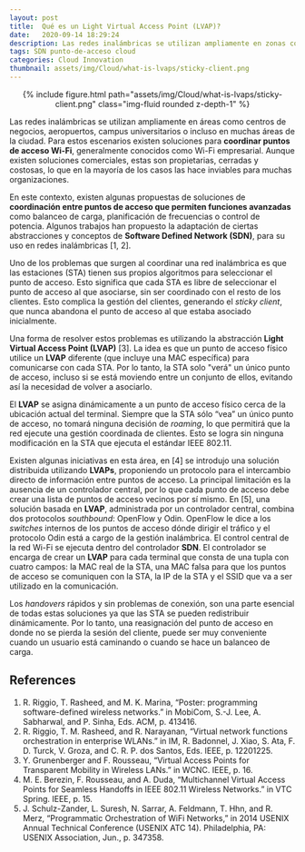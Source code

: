 ```yaml
---
layout: post
title:  Qué es un Light Virtual Access Point (LVAP)?
date:   2020-09-14 18:29:24
description: Las redes inalámbricas se utilizan ampliamente en zonas como centros de negocios, aeropuertos, campus universitarios o incluso en muchas zonas urbanas. Los puntos de Light Virtual Access Point (LVAP) son una solución para coordinar los puntos de acceso Wi-Fi.
tags: SDN punto-de-acceso cloud
categories: Cloud Innovation
thumbnail: assets/img/Cloud/what-is-lvaps/sticky-client.png
---
```


<div class="row mt-3" style="text-align: center">
    <div class="col-sm mt-3 mt-md-0">
        {% include figure.html path="assets/img/Cloud/what-is-lvaps/sticky-client.png" class="img-fluid rounded z-depth-1" %}
    </div>
</div>

Las redes inalámbricas se utilizan ampliamente en áreas como centros de negocios, aeropuertos, campus universitarios o incluso en muchas áreas de la ciudad. Para estos escenarios existen soluciones para **coordinar puntos de acceso Wi-Fi**, generalmente conocidos como Wi-Fi empresarial. Aunque existen soluciones comerciales, estas son propietarias, cerradas y costosas, lo que en la mayoría de los casos las hace inviables para muchas organizaciones.

En este contexto, existen algunas propuestas de soluciones de **coordinación entre puntos de acceso que permiten funciones avanzadas** como balanceo de carga, planificación de frecuencias o control de potencia. Algunos trabajos han propuesto la adaptación de ciertas abstracciones y conceptos de **Software Defined Network (SDN)**, para su uso en redes inalámbricas [1, 2].

Uno de los problemas que surgen al coordinar una red inalámbrica es que las estaciones (STA) tienen sus propios algoritmos para seleccionar el punto de acceso. Esto significa que cada STA es libre de seleccionar el punto de acceso al que asociarse, sin ser coordinado con el resto de los clientes. Esto complica la gestión del clientes, generando el *sticky client*, que nunca abandona el punto de acceso al que estaba asociado inicialmente.

Una forma de resolver estos problemas es utilizando la abstracción **Light Virtual Access Point (LVAP)** [3]. La idea es que un punto de acceso físico utilice un **LVAP** diferente (que incluye una MAC específica) para comunicarse con cada STA. Por lo tanto, la STA solo "verá" un único punto de acceso, incluso si se está moviendo entre un conjunto de ellos, evitando así la necesidad de volver a asociarlo.

El **LVAP** se asigna dinámicamente a un punto de acceso físico cerca de la ubicación actual del terminal. Siempre que la STA sólo “vea” un único punto de acceso, no tomará ninguna decisión de *roaming*, lo que permitirá que la red ejecute una gestión coordinada de clientes. Esto se logra sin ninguna modificación en la STA que ejecuta el estándar IEEE 802.11.

Existen algunas iniciativas en esta área, en [4] se introdujo una solución distribuida utilizando **LVAPs**, proponiendo un protocolo para el intercambio directo de información entre puntos de acceso. La principal limitación es la ausencia de un controlador central, por lo que cada punto de acceso debe crear una lista de puntos de acceso vecinos por sí mismo. En [5], una solución basada en **LVAP**, administrada por un controlador central, combina dos protocolos *southbound*: OpenFlow y Odin. OpenFlow le dice a los *switches* internos de los puntos de acceso dónde dirigir el tráfico y el protocolo Odin está a cargo de la gestión inalámbrica. El control central de la red Wi-Fi se ejecuta dentro del controlador **SDN**. El controlador se encarga de crear un **LVAP** para cada terminal que consta de una tupla con cuatro campos: la MAC real de la STA, una MAC falsa para que los puntos de acceso se comuniquen con la STA, la IP de la STA y el SSID que va a ser utilizado en la comunicación.

Los *handovers* rápidos y sin problemas de conexión, son una parte esencial de todas estas soluciones ya que las STA se pueden redistribuir dinámicamente. Por lo tanto, una reasignación del punto de acceso en donde no se pierda la sesión del cliente, puede ser muy conveniente cuando un usuario está caminando o cuando se hace un balanceo de carga. 

## References

1. R. Riggio, T. Rasheed, and M. K. Marina, “Poster: programming software-defined wireless networks.” in MobiCom, S.-J. Lee, A. Sabharwal, and P. Sinha, Eds. ACM, p. 413416.
2. R. Riggio, T. M. Rasheed, and R. Narayanan, “Virtual network functions orchestration in enterprise WLANs.” in IM, R. Badonnel, J. Xiao, S. Ata, F. D. Turck, V. Groza, and C. R. P. dos Santos, Eds. IEEE, p. 12201225.
3. Y. Grunenberger and F. Rousseau, “Virtual Access Points for Transparent Mobility in Wireless LANs.” in WCNC. IEEE, p. 16.
4. M. E. Berezin, F. Rousseau, and A. Duda, “Multichannel Virtual Access Points for Seamless Handoffs in IEEE 802.11 Wireless Networks.” in VTC Spring. IEEE, p. 15.
5. J. Schulz-Zander, L. Suresh, N. Sarrar, A. Feldmann, T. Hhn, and R. Merz, “Programmatic Orchestration of WiFi Networks,” in 2014 USENIX Annual Technical Conference (USENIX ATC 14). Philadelphia, PA: USENIX Association, Jun., p. 347358.
